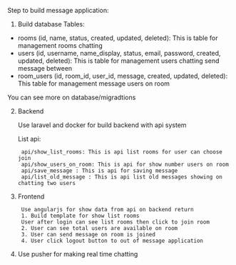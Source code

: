 Step to build message application:

1. Build database
Tables:
- rooms (id, name, status, created, updated, deleted): This is table for management rooms chatting
- users (id, username, name_display, status, email, password, created, updated, deleted): This is table for management users chatting send message between
- room_users (id, room_id, user_id, message, created, updated, deleted): This table for management message users on room

You can see more on database/migradtions

2. Backend

	Use laravel and docker for build backend with api system

	List api:

		api/show_list_rooms: This is api list rooms for user can choose join
		api/show_users_on_room: This is api for show number users on room
		api/save_message : This is api for saving message
		api/list_old_message : This is api list old messages showing on chatting two users


3. Frontend

		Use angularjs for show data from api on backend return
		1. Build template for show list rooms
		User after login can see list rooms then click to join room
		2. User can see total users are available on room
		3. User can send message on room is joined
		4. User click logout button to out of message application

4. Use pusher for making real time chatting

